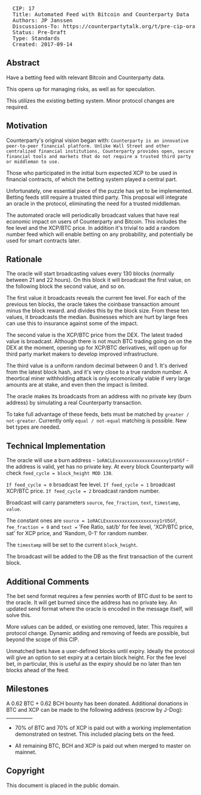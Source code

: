 <pre>
  CIP: 17
  Title: Automated Feed with Bitcoin and Counterparty Data
  Authors: JP Janssen
  Discussions-To: https://counterpartytalk.org/t/pre-cip-oracle-for-xcp-btc-derivatives-fee-hedging-lottery/3743
  Status: Pre-Draft
  Type: Standards
  Created: 2017-09-14
</pre>

## Abstract ##

Have a betting feed with relevant Bitcoin and Counterparty data. 

This opens up for managing risks, as well as for speculation.

This utilizes the existing betting system. Minor protocol changes are required.

## Motivation ##

Counterparty's original vision began with: `Counterparty is an innovative peer-to-peer financial platform. Unlike Wall Street and other centralized financial institutions, Counterparty provides open, secure financial tools and markets that do not require a trusted third party or middleman to use.`

Those who participated in the initial burn expected XCP to be used in financial contracts, of which the betting system played a central part.

Unfortunately, one essential piece of the puzzle has yet to be implemented. Betting feeds still require a trusted third party. This proposal will integrate an oracle in the protocol, eliminating the need for a trusted middleman.

The automated oracle will periodically broadcast values that have real economic impact on users of Counterparty and Bitcoin. This includes the fee level and the XCP/BTC price. In addition it's trivial to add a random number feed which will enable betting on any probability, and potentially be used for smart contracts later.  

## Rationale ##

The oracle will start broadcasting values every 130 blocks (normally between 21 and 22 hours). On this block it will broadcast the first value, on the following block the second value, and so on.

The first value it broadcasts reveals the current fee level. For each of the previous ten blocks, the oracle takes the coinbase transaction amount minus the block reward. and divides this by the block size. From these ten values, it broadcasts the median. Businesses which are hurt by large fees can use this to insurance against some of the impact.

The second value is the XCP/BTC price from the DEX. The latest traded value is broadcast. Although there is not much BTC trading going on on the DEX at the moment, opening up for XCP/BTC derivatives, will open up for third party market makers to develop improved infrastructure.

The third value is a uniform random decimal between 0 and 1. It's derived from the latest block hash, and it's very close to a true random number. A theortical miner withholding attack is only ecomonically viable if very large amounts are at stake, and even then the impact is limited. 

The oracle makes its broadcasts from an address with no private key (burn address) by simulating a real Counterparty transaction.

To take full advantage of these feeds, bets must be matched by `greater / not-greater`. Currently only `equal / not-equal` matching is possible. New bet types are needed. 

## Technical Implementation ##

The oracle will use a burn address - `1oRACLExxxxxxxxxxxxxxxxxxxy1rU5Gf` - the address is valid, yet has no private key.
At every block Counterparty will check `feed_cycle = block_height MOD 130`.

`If feed_cycle = 0` broadcast fee level.
`If feed_cycle = 1` broadcast XCP/BTC price.
`If feed_cycle = 2` broadcast random number.

Broadcast will carry parameters `source`, `fee_fraction`, `text`, `timestamp`, `value`.

The constant ones are `source = 1oRACLExxxxxxxxxxxxxxxxxxxy1rU5Gf`, `fee_fraction = 0` and `text =` 'Fee Ratio, sat/b' for fee level, 'XCP/BTC price, sat' for XCP price, and 'Random, 0-1' for random number.

The `timestamp` will be set to the current `block_height`.

The broadcast will be added to the DB as the first transaction of the current block.

## Additional Comments ##

The bet send format requires a few pennies worth of BTC dust to be sent to the oracle. It will get burned since the address has no private key. An updated send format where the oracle is encoded in the message itself, will solve this. 

More values can be added, or existing one removed, later. This requires a protocol change. Dynamic adding and removing of feeds are possible, but beyond the scope of this CIP.

Unmatched bets have a user-defined blocks until expiry. Ideally the protocol will give an option to set expiry at a certain block height. For the fee level bet, in particular, this is useful as the expiry should be no later than ten blocks ahead of the feed.

## Milestones ##

A 0.62 BTC + 0.62 BCH bounty has been donated.
Additional donations in BTC and XCP can be made to the following address (escrow by J-Dog): ___________

* 70% of BTC and 70% of XCP is paid out with a working implementation demonstrated on testnet. This included placing bets on the feed.

* All remaining BTC, BCH and XCP is paid out when merged to master on mainnet.

## Copyright ##

This document is placed in the public domain.
